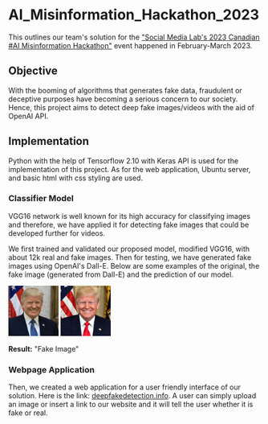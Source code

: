 # AI_Misinformation_Hackathon_2023


This outlines our team's solution for the ["Social Media Lab's 2023 Canadian #AI Misinformation Hackathon"](https://socialmedialab.ca/events/hackathon/) event happened in February-March 2023.


## Objective
With the booming of algorithms that generates fake data, fraudulent or deceptive purposes have becoming a serious concern to our society. Hence, this project aims to detect deep fake images/videos with the aid of OpenAI API.

## Implementation
Python with the help of Tensorflow 2.10 with Keras API is used for the implementation of this project. As for the web application, Ubuntu server, and basic html with css styling are used. 

### Classifier Model
VGG16 network is well known for its high accuracy for classifying images and therefore, we have applied it for detecting fake images that could be developed further for videos. 

We first trained and validated our proposed model, modified VGG16, with about 12k real and fake images. Then for testing, we have generated fake images using OpenAI's Dall-E. Below are some examples of the original, the fake image (generated from Dall-E) and the prediction of our model.

 <img src="https://github.com/WileyT/AI_Misinformation_Hackathon_2023/blob/main/donald256.png" width="100" height="100">
 <img src="https://github.com/WileyT/AI_Misinformation_Hackathon_2023/blob/main/donaldrealfake.jpg" width="100" height="100">

**Result:**
"Fake Image"
  
### Webpage Application
Then, we created a web application for a user friendly interface of our solution. Here is the link: [deepfakedetection.info](http://deepfakedetection.info/). A user can simply upload an image or insert a link to our website and it will tell the user whether it is fake or real. 
